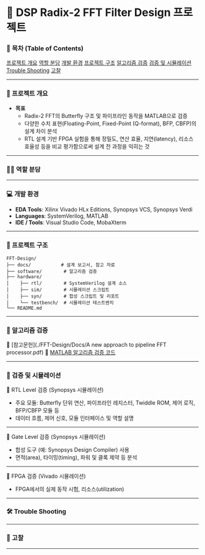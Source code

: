 # 📌 DSP Radix-2 FFT Filter Design 프로젝트

### 📜 목차 (Table of Contents)

[프로젝트 개요](#-프로젝트-개요)
[역할 분담](#️-역할-분담)
[개발 환경](#-개발-환경)
[프로젝트 구조](#-프로젝트-구조)
[알고리즘 검증](#-알고리즘-검증)
[검증 및 시뮬레이션](#-검증-및-시뮬레이션)
[Trouble Shooting](#️-trouble-shooting)
[고찰](#-고찰)

---

### 🎯 프로젝트 개요
- **목표**  
  - Radix-2 FFT의 Butterfly 구조 및 파이프라인 동작을 MATLAB으로 검증  
  - 다양한 수치 표현(Floating-Point, Fixed-Point (Q-format), BFP, CBFP)의 설계 차이 분석  
  - RTL 설계 기반 FPGA 실험을 통해 정밀도, 연산 효율, 지연(latency), 리소스 효율성 등을 비교 평가함으로써 설계 전 과정을 익히는 것  

---

### 🙋‍♂️ 역할 분담

---

### 💻 개발 환경

- **EDA Tools**: Xilinx Vivado HLx Editions, Synopsys VCS, Synopsys Verdi  
- **Languages**: SystemVerilog, MATLAB  
- **IDE / Tools**: Visual Studio Code, MobaXterm  

---

### 📂 프로젝트 구조

```
FFT-Design/
├── docs/           # 설계 보고서, 참고 자료
├── software/        # 알고리즘 검증
├── hardware/   
│    ├── rtl/        # SystemVerilog 설계 소스
│    ├── sim/        # 시뮬레이션 스크립트
│    ├── syn/        # 합성 스크립트 및 리포트
│    └── testbench/  # 시뮬레이션 테스트벤치
└── README.md
```

---

### 🔎 알고리즘 검증

📂 [참고문헌](./FFT-Design/Docs/A new approach to pipeline FFT processor.pdf)
📂 [MATLAB 알고리즘 검증 코드](./FFT-Design/Software)

---

### 🔎 검증 및 시뮬레이션

🔎 RTL Level 검증 (Synopsys 시뮬레이션)

- 주요 모듈: Butterfly 단위 연산, 파이프라인 레지스터, Twiddle ROM, 제어 로직, BFP/CBFP 모듈 등  
- 데이터 흐름, 제어 신호, 모듈 인터페이스 및 역할 설명  

---

🔎 Gate Level 검증 (Synopsys 시뮬레이션)
- 합성 도구 (예: Synopsys Design Compiler) 사용  
- 면적(area), 타이밍(timing), 파워 및 클록 제약 등 분석 

---

🔎 FPGA 검증 (Vivado 시뮬레이션)
- FPGA에서의 실제 동작 시험, 리소스(utilization)

---

### 🛠️ Trouble Shooting

---

### 🧠 고찰

---